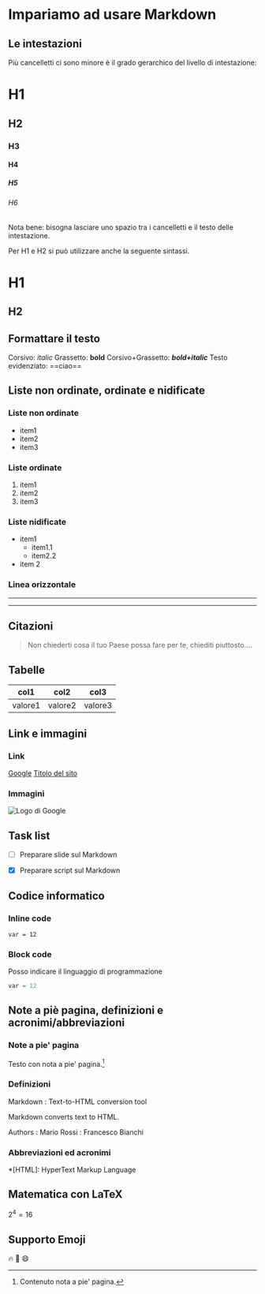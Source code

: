 
# Impariamo ad usare Markdown

## Le intestazioni
Più cancelletti ci sono minore è il grado gerarchico del livello di intestazione: 
# H1
## H2
### H3
#### H4
##### H5
###### H6
Nota bene: bisogna lasciare uno spazio tra i cancelletti e il testo delle intestazione.

Per H1 e H2 si può utilizzare anche la seguente sintassi.

H1
=
H2
-------

## Formattare il testo

Corsivo: *italic*
Grassetto: **bold**
Corsivo+Grassetto: ***bold+italic***
Testo evidenziato: ==ciao==

## Liste non ordinate, ordinate e nidificate

### Liste non ordinate
* item1
* item2
* item3


### Liste ordinate

1. item1
2. item2
3. item3


### Liste nidificate

* item1
	* item1.1
	* item2.2
* item 2

### Linea orizzontale
___
---

## Citazioni

> Non chiederti cosa il tuo Paese possa fare per te, chiediti piuttosto....

## Tabelle

| col1 | col2|col3
|---|---|---|
| valore1|valore2|valore3 

##  Link e immagini

### Link
[Google](google.it)
[Titolo del sito](sito.it)

### Immagini
![Logo di Google](https://external-content.duckduckgo.com/iu/?u=https%3A%2F%2Fi.ytimg.com%2Fvi%2Fyt0CE-bN--g%2Fhqdefault.jpg&f=1&nofb=1)

## Task list

- [ ] Preparare slide sul Markdown
- [x] Preparare script sul Markdown




## Codice informatico
### Inline code

`var = 12`

### Block code
Posso indicare il linguaggio di programmazione
```python
var = 12
```

## Note a piè pagina, definizioni e acronimi/abbreviazioni

### Note a pie' pagina
Testo con nota a pie' pagina.[^1]

[^1]: Contenuto nota a pie' pagina.

### Definizioni

Markdown
: Text-to-HTML conversion tool 

Markdown converts text to HTML.

Authors 
: Mario Rossi
:  Francesco Bianchi

### Abbreviazioni ed acronimi

*[HTML]: HyperText Markup Language

## Matematica con LaTeX

$2^4 = 16$


## Supporto Emoji
:fire: :purple_heart: :smile:



